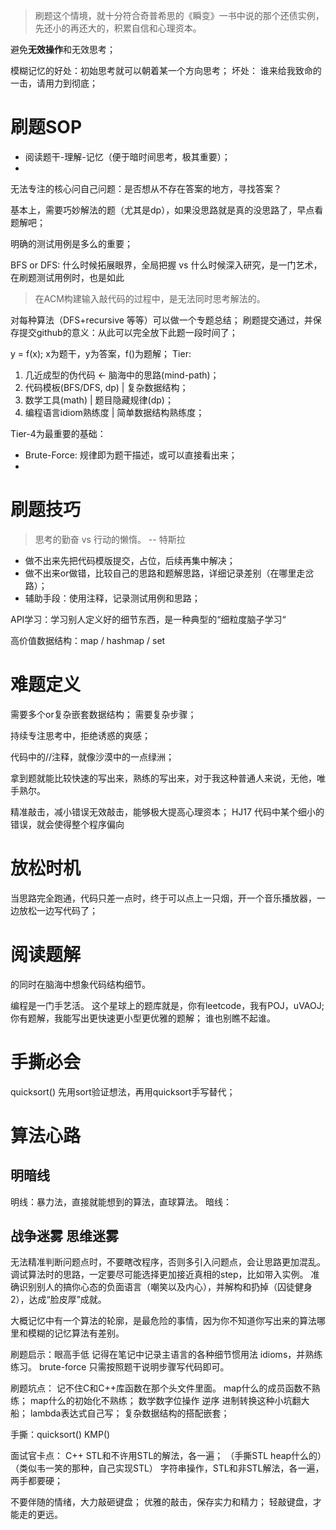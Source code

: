 
> 刷题这个情境，就十分符合奇普希思的《瞬变》一书中说的那个还债实例，先还小的再还大的，积累自信和心理资本。

避免**无效操作**和无效思考；

模糊记忆的好处：初始思考就可以朝着某一个方向思考；
坏处：
谁来给我致命的一击，请用力到彻底；
# 刷题SOP

* 阅读题干-理解-记忆（便于暗时间思考，极其重要）；
* 

无法专注的核心问自己问题：是否想从不存在答案的地方，寻找答案？

基本上，需要巧妙解法的题（尤其是dp），如果没思路就是真的没思路了，早点看题解吧；

明确的测试用例是多么的重要；

BFS or DFS: 什么时候拓展眼界，全局把握 vs 什么时候深入研究，是一门艺术，在刷题测试用例时，也是如此

> 在ACM构建输入敲代码的过程中，是无法同时思考解法的。

对每种算法（DFS+recursive 等等）可以做一个专题总结；
刷题提交通过，并保存提交github的意义：从此可以完全放下此题一段时间了；

y = f(x);  x为题干，y为答案，f()为题解；
Tier: 
1. 几近成型的伪代码 <- 脑海中的思路(mind-path)；
2. 代码模板(BFS/DFS, dp) | 复杂数据结构；
3. 数学工具(math) | 题目隐藏规律(dp)；
4. 编程语言idiom熟练度 | 简单数据结构熟练度；

Tier-4为最重要的基础：
* Brute-Force: 规律即为题干描述，或可以直接看出来；
* 

# 刷题技巧

> 思考的勤奋 vs 行动的懒惰。   -- 特斯拉

* 做不出来先把代码模版提交，占位，后续再集中解决；
* 做不出来or做错，比较自己的思路和题解思路，详细记录差别（在哪里走岔路）；
* 辅助手段：使用注释，记录测试用例和思路；


API学习：学习别人定义好的细节东西，是一种典型的“细粒度脑子学习“

高价值数据结构：map / hashmap / set
# 难题定义

需要多个or复杂嵌套数据结构；
需要复杂步骤；

持续专注思考中，拒绝诱惑的爽感；

代码中的//注释，就像沙漠中的一点绿洲；

拿到题就能比较快速的写出来，熟练的写出来，对于我这种普通人来说，无他，唯手熟尔。

精准敲击，减小错误无效敲击，能够极大提高心理资本；
HJ17 代码中某个细小的错误，就会使得整个程序偏向
# 放松时机

当思路完全跑通，代码只差一点时，终于可以点上一只烟，开一个音乐播放器，一边放松一边写代码了；

# 阅读题解

的同时在脑海中想象代码结构细节。

编程是一门手艺活。
这个星球上的题库就是，你有leetcode，我有POJ，uVAOJ;
你有题解，我能写出更快速更小型更优雅的题解；
谁也别瞧不起谁。
# 手撕必会
quicksort()
先用sort验证想法，再用quicksort手写替代；
# 算法心路

## 明暗线

明线：暴力法，直接就能想到的算法，直球算法。
暗线：

## 战争迷雾 思维迷雾


无法精准判断问题点时，不要瞎改程序，否则多引入问题点，会让思路更加混乱。
调试算法时的思路，一定要尽可能选择更加接近真相的step，比如带入实例。
准确识别别人的搞你心态的负面语言（嘲笑以及内心），并解构和扔掉（囚徒健身2），达成“脸皮厚”成就。

大概记忆中有一个算法的轮廓，是最危险的事情，因为你不知道你写出来的算法哪里和模糊的记忆算法有差别。

刷题启示：眼高手低
记得在笔记中记录主语言的各种细节惯用法 idioms，并熟练练习。
brute-force 只需按照题干说明步骤写代码即可。

刷题坑点：
记不住C和C++库函数在那个头文件里面。
map什么的成员函数不熟练；
map什么的初始化不熟练；
数学数字位操作 逆序 进制转换这种小坑翻大船；
lambda表达式自己写；
复杂数据结构的搭配嵌套；

手撕：quicksort() KMP()

面试官卡点：
C++ STL和不许用STL的解法，各一遍；
（手撕STL heap什么的）（类似韦一笑的那种，自己实现STL）
字符串操作，STL和非STL解法，各一遍，两手都要硬；

不要伴随的情绪，大力敲砸键盘；
优雅的敲击，保存实力和精力；
轻敲键盘，才能走的更远。